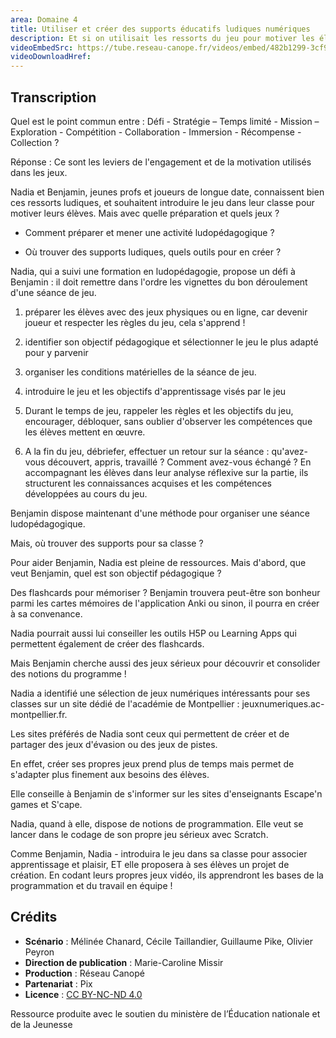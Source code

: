 ```yaml
---
area: Domaine 4
title: Utiliser et créer des supports éducatifs ludiques numériques
description: Et si on utilisait les ressorts du jeu pour motiver les élèves à apprendre. Comment préparer et mener une activité ludopédagogique ? Où trouver des supports ludiques, quels outils pour en créer ?
videoEmbedSrc: https://tube.reseau-canope.fr/videos/embed/482b1299-3cf9-48c3-9f1a-d1e97b4fd750
videoDownloadHref: 
---
```


## Transcription

Quel est le point commun entre : Défi - Stratégie – Temps limité - Mission – Exploration - Compétition - Collaboration - Immersion - Récompense - Collection ?

Réponse : Ce sont les leviers de l'engagement et de la motivation utilisés dans les jeux.

Nadia et Benjamin, jeunes profs et joueurs de longue date, connaissent bien ces ressorts ludiques, et souhaitent introduire le jeu dans leur classe pour motiver leurs élèves. Mais avec quelle préparation et quels jeux ?

- Comment préparer et mener une activité ludopédagogique ?

- Où trouver des supports ludiques, quels outils pour en créer ?

Nadia, qui a suivi une formation en ludopédagogie, propose un défi à Benjamin : il doit remettre dans l'ordre les vignettes du bon déroulement d'une séance de jeu.

1) préparer les élèves avec des jeux physiques ou en ligne, car devenir joueur et respecter les règles du jeu, cela s'apprend !

2) identifier son objectif pédagogique et sélectionner le jeu le plus adapté pour y parvenir

3) organiser les conditions matérielles de la séance de jeu.

4) introduire le jeu et les objectifs d'apprentissage visés par le jeu

5) Durant le temps de jeu, rappeler les règles et les objectifs du jeu, encourager, débloquer, sans oublier d'observer les compétences que les élèves mettent en œuvre.

6) A la fin du jeu, débriefer, effectuer un retour sur la séance : qu'avez-vous découvert, appris, travaillé ? Comment avez-vous échangé ? En accompagnant les élèves dans leur analyse réflexive sur la partie, ils structurent les connaissances acquises et les compétences développées au cours du jeu.

Benjamin dispose maintenant d'une méthode pour organiser une séance ludopédagogique.

Mais, où trouver des supports pour sa classe ?

Pour aider Benjamin, Nadia est pleine de ressources. Mais d'abord, que veut Benjamin, quel est son objectif pédagogique ?

Des flashcards pour mémoriser ? Benjamin trouvera peut-être son bonheur parmi les cartes mémoires de l'application Anki ou sinon, il pourra en créer à sa convenance.

Nadia pourrait aussi lui conseiller les outils H5P ou Learning Apps qui permettent également de créer des flashcards.

Mais Benjamin cherche aussi des jeux sérieux pour découvrir et consolider des notions du programme !

Nadia a identifié une sélection de jeux numériques intéressants pour ses classes sur un site dédié de l'académie de Montpellier : jeuxnumeriques.ac-montpellier.fr.

Les sites préférés de Nadia sont ceux qui permettent de créer et de partager des jeux d'évasion ou des jeux de pistes.

En effet, créer ses propres jeux prend plus de temps mais permet de s'adapter plus finement aux besoins des élèves.

Elle conseille à Benjamin de s'informer sur les sites d'enseignants Escape'n games et S'cape.

Nadia, quand à elle, dispose de notions de programmation. Elle veut se lancer dans le codage de son propre jeu sérieux avec Scratch.

Comme Benjamin, Nadia - introduira le jeu dans sa classe pour associer apprentissage et plaisir, ET elle proposera à ses élèves un projet de création. En codant leurs propres jeux vidéo, ils apprendront les bases de la programmation et du travail en équipe !

## Crédits

- **Scénario** : Mélinée Chanard, Cécile Taillandier, Guillaume Pike, Olivier Peyron
- **Direction de publication** : Marie-Caroline Missir
- **Production** : Réseau Canopé
- **Partenariat** : Pix
- **Licence** : [CC BY-NC-ND 4.0](https://creativecommons.org/licenses/by-nc-nd/4.0/deed.fr)

Ressource produite avec le soutien du ministère de l’Éducation nationale et de la Jeunesse
